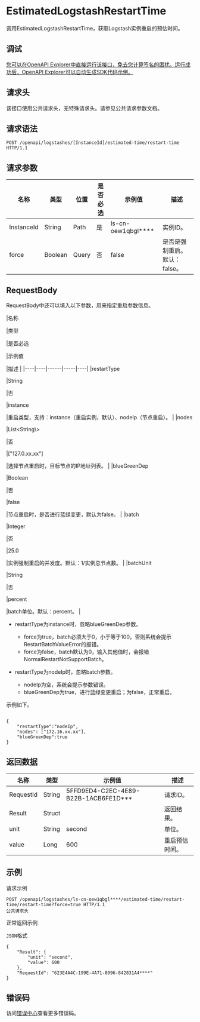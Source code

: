 # EstimatedLogstashRestartTime

调用EstimatedLogstashRestartTime，获取Logstash实例重启的预估时间。

## 调试

[您可以在OpenAPI Explorer中直接运行该接口，免去您计算签名的困扰。运行成功后，OpenAPI Explorer可以自动生成SDK代码示例。](https://api.aliyun.com/#product=elasticsearch&api=EstimatedLogstashRestartTime&type=ROA&version=2017-06-13)

## 请求头

该接口使用公共请求头，无特殊请求头。请参见公共请求参数文档。

## 请求语法

```
POST /openapi/logstashes/[InstanceId]/estimated-time/restart-time HTTP/1.1
```

## 请求参数

|名称|类型|位置|是否必选|示例值|描述|
|--|--|--|----|---|--|
|InstanceId|String|Path|是|ls-cn-oew1qbgl\*\*\*\*|实例ID。 |
|force|Boolean|Query|否|false|是否是强制重启。默认：false。 |

## RequestBody

RequestBody中还可以填入以下参数，用来指定重启参数信息。

|名称

|类型

|是否必选

|示例值

|描述 |
|----|----|------|-----|----|
|restartType

|String

|否

|instance

|重启类型，支持：instance（重启实例，默认）、nodeIp（节点重启）。 |
|nodes

|List<String\\\>

|否

|\["127.0.xx.xx"\]

|选择节点重启时，目标节点的IP地址列表。 |
|blueGreenDep

|Boolean

|否

|false

|节点重启时，是否进行蓝绿变更，默认为false。 |
|batch

|Integer

|否

|25.0

|实例强制重启的并发度。默认：1/实例总节点数。 |
|batchUnit

|String

|否

|percent

|batch单位。默认：percent。 |

-   restartType为instance时，忽略blueGreenDep参数。
    -   force为true，batch必须大于0，小于等于100，否则系统会提示RestartBatchValueError的报错。
    -   force为false，batch默认为0，输入其他值时，会报错NormalRestartNotSupportBatch。

-   restartType为nodeIp时，忽略batch参数。
    -   nodeIp为空，系统会提示参数错误。
    -   blueGreenDep为true，进行蓝绿变更重启；为false，正常重启。

示例如下。

```

{
    "restartType":"nodeIp",
    "nodes": ["172.16.xx.xx"],
    "blueGreenDep":true
}

```

## 返回数据

|名称|类型|示例值|描述|
|--|--|---|--|
|RequestId|String|5FFD9ED4-C2EC-4E89-B22B-1ACB6FE1D\*\*\*|请求ID。 |
|Result|Struct| |返回结果。 |
|unit|String|second|单位。 |
|value|Long|600|重启预估时间。 |

## 示例

请求示例

```
POST /openapi/logstashes/ls-cn-oew1qbgl****/estimated-time/restart-time/restart-time?force=true HTTP/1.1
公共请求头
```

正常返回示例

`JSON`格式

```
{
	"Result": {
		"unit": "second",
		"value": 600
	},
	"RequestId": "623E4A4C-199E-4A71-8096-842831A4****"
}
```

## 错误码

访问[错误中心](https://error-center.aliyun.com/status/product/elasticsearch)查看更多错误码。

